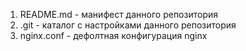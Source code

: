 1. README.md - манифест данного репозитория
2. .git - каталог с настройками данного репозитория
3. nginx.conf - дефолтная конфигурация nginx
